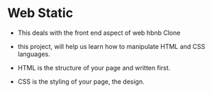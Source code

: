 # Web Static
- This deals with the front end aspect of web hbnb Clone

- this project, will help us learn how to manipulate HTML and CSS languages. 
- HTML is the structure of your page and written first.
- CSS is the styling of your page, the design. 